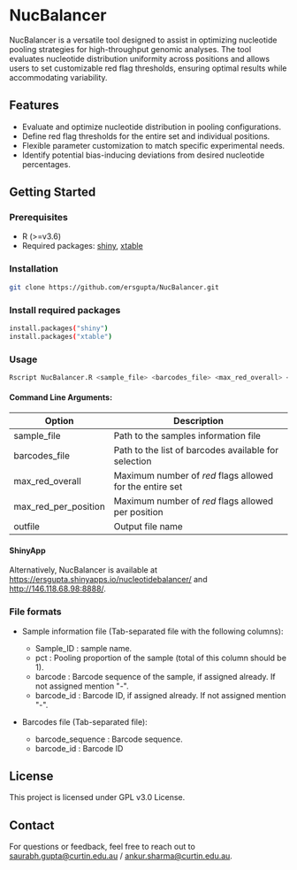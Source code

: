 # NucBalancer

NucBalancer is a versatile tool designed to assist in optimizing nucleotide pooling strategies for high-throughput genomic analyses. The tool evaluates nucleotide distribution uniformity across positions and allows users to set customizable red flag thresholds, ensuring optimal results while accommodating variability.

## Features

- Evaluate and optimize nucleotide distribution in pooling configurations.
- Define red flag thresholds for the entire set and individual positions.
- Flexible parameter customization to match specific experimental needs.
- Identify potential bias-inducing deviations from desired nucleotide percentages.

## Getting Started

### Prerequisites

- R (>=v3.6)
- Required packages: [shiny](https://cran.r-project.org/web/packages/shiny/index.html), [xtable](https://cran.r-project.org/web/packages/xtable/index.html)

### Installation
   ```bash
   git clone https://github.com/ersgupta/NucBalancer.git
   ```
### Install required packages
   ```bash
   install.packages("shiny")
   install.packages("xtable")
   ```
### Usage
   ```bash
   Rscript NucBalancer.R <sample_file> <barcodes_file> <max_red_overall> <max_red_per_position> <outfile>
   ```
#### Command Line Arguments:
| Option | Description|
| ---|---|
| sample_file | Path to the samples information file|
| barcodes_file| Path to the list of barcodes available for selection|
| max_red_overall| Maximum number of *red* flags allowed for the entire set|
| max_red_per_position | Maximum number of *red* flags allowed per position|
| outfile | Output file name|

#### ShinyApp
Alternatively, NucBalancer is available at https://ersgupta.shinyapps.io/nucleotidebalancer/ and http://146.118.68.98:8888/.

### File formats
* Sample information file (Tab-separated file with the following columns):
  - Sample_ID : sample name.
  - pct : Pooling proportion of the sample (total of this column should be 1).
  - barcode : Barcode sequence of the sample, if assigned already. If not assigned mention "-".
  - barcode_id : Barcode ID, if assigned already. If not assigned mention "-".
 
* Barcodes file (Tab-separated file):
  - barcode_sequence : Barcode sequence.
  - barcode_id : Barcode ID

## License
This project is licensed under GPL v3.0 License.

## Contact
For questions or feedback, feel free to reach out to saurabh.gupta@curtin.edu.au / ankur.sharma@curtin.edu.au.
